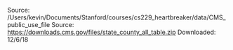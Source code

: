 Source: /Users/kevin/Documents/Stanford/courses/cs229_heartbreaker/data/CMS_public_use_file
Source: https://downloads.cms.gov/files/state_county_all_table.zip
Downloaded: 12/6/18

